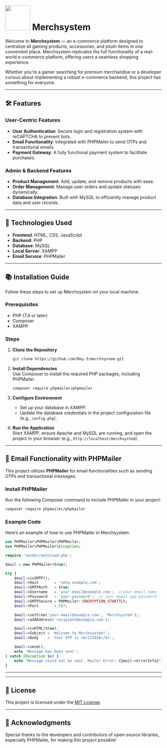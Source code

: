 # <img src="https://github.com/user-attachments/assets/df63b110-0841-4858-8c37-8975d1ae9f44" width="80" /> Merchsystem  



Welcome to **Merchsystem** — an e-commerce platform designed to centralize all gaming products, accessories, and plush items in one convenient place. Merchsystem replicates the full functionality of a real-world e-commerce platform, offering users a seamless shopping experience.  

Whether you're a gamer searching for premium merchandise or a developer curious about implementing a robust e-commerce backend, this project has something for everyone.  

---

## 🛠️ Features  

### User-Centric Features  
- **User Authentication**: Secure login and registration system with reCAPTCHA to prevent bots.  
- **Email Functionality**: Integrated with PHPMailer to send OTPs and transactional emails.  
- **Payment Gateway**: A fully functional payment system to facilitate purchases.  

### Admin & Backend Features  
- **Product Management**: Add, update, and remove products with ease.  
- **Order Management**: Manage user orders and update statuses dynamically.  
- **Database Integration**: Built with MySQL to efficiently manage product data and user records.  

---

## 🚀 Technologies Used  

- **Frontend**: HTML, CSS, JavaScript  
- **Backend**: PHP  
- **Database**: MySQL  
- **Local Server**: XAMPP  
- **Email Service**: PHPMailer  

---

## 📚 Installation Guide  

Follow these steps to set up Merchsystem on your local machine:

### Prerequisites  
- PHP (7.4 or later)  
- Composer  
- XAMPP  

### Steps  

1. **Clone the Repository**  
   ```bash  
   git clone https://github.com/Rey-3/merchsystem.git  

2. **Install Dependencies**  
   Use Composer to install the required PHP packages, including PHPMailer.  
   ```bash  
   composer require phpmailer/phpmailer  
   ```  

3. **Configure Environment**  
   - Set up your database in XAMPP.  
   - Update the database credentials in the project configuration file (e.g., `config.php`).  

4. **Run the Application**  
   Start XAMPP, ensure Apache and MySQL are running, and open the project in your browser (e.g., `http://localhost/merchsystem`).  

---

## 📧 Email Functionality with PHPMailer  

This project utilizes **PHPMailer** for email functionalities such as sending OTPs and transactional messages.  

### Install PHPMailer  
Run the following Composer command to include PHPMailer in your project:  
```bash  
composer require phpmailer/phpmailer  
```  

### Example Code  
Here’s an example of how to use PHPMailer in Merchsystem:  
```php  
use PHPMailer\PHPMailer\PHPMailer;  
use PHPMailer\PHPMailer\Exception;  

require 'vendor/autoload.php';  

$mail = new PHPMailer(true);  

try {  
    $mail->isSMTP();  
    $mail->Host       = 'smtp.example.com';  
    $mail->SMTPAuth   = true;  
    $mail->Username   = 'your-email@example.com';  //your email name
    $mail->Password   = 'your-password';  // your email app password
    $mail->SMTPSecure = PHPMailer::ENCRYPTION_STARTTLS;  
    $mail->Port       = 587;  

    $mail->setFrom('your-email@example.com', 'Merchsystem');  
    $mail->addAddress('recipient@example.com');  

    $mail->isHTML(true);  
    $mail->Subject = 'Welcome to Merchsystem!';  
    $mail->Body    = 'Your OTP is <b>123456</b>';  

    $mail->send();  
    echo 'Message has been sent';  
} catch (Exception $e) {  
    echo "Message could not be sent. Mailer Error: {$mail->ErrorInfo}";  
}  
```  

---


---

## 📄 License  

This project is licensed under the [MIT License](LICENSE).  

---

## 🌟 Acknowledgments  

Special thanks to the developers and contributors of open-source libraries, especially PHPMailer, for making this project possible!  

